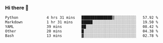 ### Hi there 👋

<!--START_SECTION:waka-->

```txt
Python             4 hrs 31 mins   ██████████████▒░░░░░░░░░░   57.92 %
Markdown           1 hr 31 mins    █████░░░░░░░░░░░░░░░░░░░░   19.50 %
YAML               39 mins         ██░░░░░░░░░░░░░░░░░░░░░░░   08.42 %
Other              20 mins         █░░░░░░░░░░░░░░░░░░░░░░░░   04.38 %
Bash               13 mins         ▓░░░░░░░░░░░░░░░░░░░░░░░░   02.78 %
```

<!--END_SECTION:waka-->

<!--
**Jonas-VanHaeken/Jonas-VanHaeken** is a ✨ _special_ ✨ repository because its `README.md` (this file) appears on your GitHub profile.

Here are some ideas to get you started:

- 🔭 I’m currently working on ...
- 🌱 I’m currently learning ...
- 👯 I’m looking to collaborate on ...
- 🤔 I’m looking for help with ...
- 💬 Ask me about ...
- 📫 How to reach me: ...
- 😄 Pronouns: ...
- ⚡ Fun fact: ...
-->
